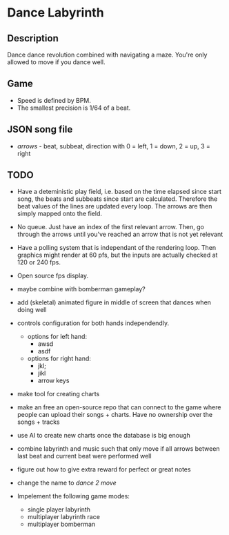 # Dance Labyrinth

## Description

Dance dance revolution combined with navigating a maze. You're only allowed to move if you dance well.

## Game

- Speed is defined by BPM.
- The smallest precision is 1/64 of a beat.

## JSON song file

- *arrows* - beat, subbeat, direction with 0 = left, 1 = down, 2 = up, 3 = right

## TODO

- Have a deteministic play field, i.e. based on the time elapsed since start song, the beats and subbeats since start are calculated. Therefore the beat values of the lines are updated every loop. The arrows are then simply mapped onto the field.
- No queue. Just have an index of the first relevant arrow. Then, go through the arrows until you've reached an arrow that is not yet relevant
- Have a polling system that is independant of the rendering loop. Then graphics might render at 60 pfs, but the inputs are actually checked at 120 or 240 fps.
- Open source fps display.
- maybe combine with bomberman gameplay?
- add (skeletal) animated figure in middle of screen that dances when doing well
- controls configuration for both hands independendly.
  - options for left hand:
    - awsd
    - asdf
  - options for right hand:
    - jkl;
    - jikl
    - arrow keys
- make tool for creating charts
- make an free an open-source repo that can connect to the game where people can upload their songs + charts. Have no ownership over the songs + tracks
- use AI to create new charts once the database is big enough

- combine labyrinth and music such that only move if all arrows between last beat and current beat were performed well
- figure out how to give extra reward for perfect or great notes
- change the name to *dance 2 move*
- Impelement the following game modes:
  - single player labyrinth
  - multiplayer labyrinth race
  - multiplayer bomberman 